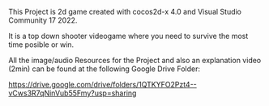 This Project is 2d game created with cocos2d-x 4.0 and Visual Studio Community 17 2022.

It is a top down shooter videogame where you need to survive the most time posible or win.

All the image/audio Resources for the Project and also an explanation video (2min) can be found at the following Google Drive Folder:

https://drive.google.com/drive/folders/1QTKYFO2Pzt4--vCws3R7qNinVub55Fmy?usp=sharing
